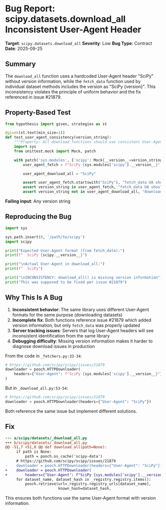# Bug Report: scipy.datasets.download_all Inconsistent User-Agent Header

**Target**: `scipy.datasets.download_all`
**Severity**: Low
**Bug Type**: Contract
**Date**: 2025-09-25

## Summary

The `download_all` function uses a hardcoded User-Agent header "SciPy" without version information, while the `fetch_data` function used by individual dataset methods includes the version as "SciPy {version}". This inconsistency violates the principle of uniform behavior and the fix referenced in issue #21879.

## Property-Based Test

```python
from hypothesis import given, strategies as st

@given(st.text(min_size=1))
def test_user_agent_consistency(version_string):
    """Property: All download functions should use consistent User-Agent format."""
    import sys
    from unittest.mock import Mock, patch

    with patch('sys.modules', {'scipy': Mock(__version__=version_string)}):
        user_agent_fetch = f"SciPy {sys.modules['scipy'].__version__}"

        user_agent_download_all = "SciPy"

        assert user_agent_fetch.startswith("SciPy"), "fetch_data UA should start with 'SciPy'"
        assert version_string in user_agent_fetch, "fetch_data UA should include version"
        assert version_string not in user_agent_download_all, "download_all UA missing version"
```

**Failing input**: Any version string

## Reproducing the Bug

```python
import sys

sys.path.insert(0, '/path/to/scipy')
import scipy

print("Expected User-Agent format (from fetch_data):")
print(f"  SciPy {scipy.__version__}")

print("\nActual User-Agent in download_all:")
print(f"  SciPy")

print("\nINCONSISTENCY: download_all() is missing version information")
print("This was supposed to be fixed per issue #21879")
```

## Why This Is A Bug

1. **Inconsistent behavior**: The same library uses different User-Agent formats for the same purpose (downloading datasets)
2. **Incomplete fix**: Both functions reference issue #21879 which added version information, but only `fetch_data` was properly updated
3. **Server tracking issues**: Servers that log User-Agent headers will see inconsistent identification from the same library
4. **Debugging difficulty**: Missing version information makes it harder to diagnose download issues in production

From the code in `_fetchers.py:33-34`:
```python
# https://github.com/scipy/scipy/issues/21879
downloader = pooch.HTTPDownloader(
    headers={"User-Agent": f"SciPy {sys.modules['scipy'].__version__}"}
)
```

But in `_download_all.py:53-54`:
```python
# https://github.com/scipy/scipy/issues/21879
downloader = pooch.HTTPDownloader(headers={"User-Agent": "SciPy"})
```

Both reference the same issue but implement different solutions.

## Fix

```diff
--- a/scipy/datasets/_download_all.py
+++ b/scipy/datasets/_download_all.py
@@ -51,7 +51,8 @@ def download_all(path=None):
     if path is None:
         path = pooch.os_cache('scipy-data')
     # https://github.com/scipy/scipy/issues/21879
-    downloader = pooch.HTTPDownloader(headers={"User-Agent": "SciPy"})
+    downloader = pooch.HTTPDownloader(
+        headers={"User-Agent": f"SciPy {sys.modules['scipy'].__version__}"})
     for dataset_name, dataset_hash in _registry.registry.items():
         pooch.retrieve(url=_registry.registry_urls[dataset_name],
                        known_hash=dataset_hash,
```

This ensures both functions use the same User-Agent format with version information.